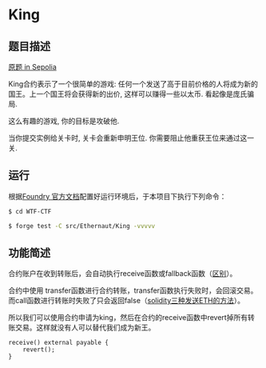 # King

## 题目描述

[原题 in Sepolia](https://ethernaut.openzeppelin.com/level/0x3049C00639E6dfC269ED1451764a046f7aE500c6)

King合约表示了一个很简单的游戏: 任何一个发送了高于目前价格的人将成为新的国王。上一个国王将会获得新的出价, 这样可以赚得一些以太币. 看起像是庞氏骗局.

这么有趣的游戏, 你的目标是攻破他.

当你提交实例给关卡时, 关卡会重新申明王位. 你需要阻止他重获王位来通过这一关.

## 运行

根据[Foundry 官方文档](https://getfoundry.sh/)配置好运行环境后，于本项目下执行下列命令：

```sh
$ cd WTF-CTF

$ forge test -C src/Ethernaut/King -vvvvv
```

## 功能简述

合约账户在收到转账后，会自动执行receive函数或fallback函数（[区别](https://github.com/AmazingAng/WTF-Solidity/tree/main/19_Fallback#receive%E5%92%8Cfallback%E7%9A%84%E5%8C%BA%E5%88%AB)）。

合约中使用 transfer函数进行合约转账，transfer函数执行失败时，会回滚交易。而call函数进行转账时失败了只会返回false（[solidity三种发送ETH的方法](https://github.com/AmazingAng/WTF-Solidity/tree/main/20_SendETH)）。

所以我们可以使用合约申请为king，然后在合约的receive函数中revert掉所有转账交易。这样就没有人可以替代我们成为新王。

```solidity
receive() external payable {
	revert();
}
```

